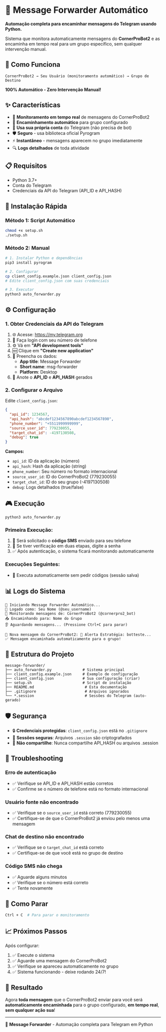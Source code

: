 # 🤖 Message Forwarder Automático

**Automação completa para encaminhar mensagens do Telegram usando Python.**

Sistema que monitora automaticamente mensagens do **CornerProBot2** e as encaminha em tempo real para um grupo específico, sem qualquer intervenção manual.

## 🎯 **Como Funciona**

```
CornerProBot2 → Seu Usuário (monitoramento automático) → Grupo de Destino
```

**100% Automático - Zero Intervenção Manual!**

## ✨ **Características**

- 🔄 **Monitoramento em tempo real** de mensagens do CornerProBot2
- 🚀 **Encaminhamento automático** para grupo configurado
- 📱 **Usa sua própria conta** do Telegram (não precisa de bot)
- 🛡️ **Seguro** - usa biblioteca oficial Pyrogram
- ⚡ **Instantâneo** - mensagens aparecem no grupo imediatamente
- 🔍 **Logs detalhados** de toda atividade

## 📋 **Requisitos**

- Python 3.7+
- Conta do Telegram
- Credenciais da API do Telegram (API_ID e API_HASH)

## 🚀 **Instalação Rápida**

### **Método 1: Script Automático**
```bash
chmod +x setup.sh
./setup.sh
```

### **Método 2: Manual**
```bash
# 1. Instalar Python e dependências
pip3 install pyrogram

# 2. Configurar
cp client_config.example.json client_config.json
# Edite client_config.json com suas credenciais

# 3. Executar
python3 auto_forwarder.py
```

## ⚙️ **Configuração**

### **1. Obter Credenciais da API do Telegram**

1. 🌐 Acesse: https://my.telegram.org
2. 📱 Faça login com seu número de telefone
3. ⚙️ Vá em **"API development tools"**
4. 🆕 Clique em **"Create new application"**
5. 📝 Preencha os dados:
   - **App title**: Message Forwarder
   - **Short name**: msg-forwarder
   - **Platform**: Desktop
6. 🔑 Anote o **API_ID** e **API_HASH** gerados

### **2. Configurar o Arquivo**

Edite `client_config.json`:

```json
{
  "api_id": 1234567,
  "api_hash": "abcdef1234567890abcdef1234567890",
  "phone_number": "+5511999999999",
  "source_user_id": 779230055,
  "target_chat_id": -4197130508,
  "debug": true
}
```

**Campos:**
- `api_id`: ID da aplicação (número)
- `api_hash`: Hash da aplicação (string)
- `phone_number`: Seu número no formato internacional
- `source_user_id`: ID do CornerProBot2 (779230055)
- `target_chat_id`: ID do seu grupo (-4197130508)
- `debug`: Logs detalhados (true/false)

## 🎮 **Execução**

```bash
python3 auto_forwarder.py
```

### **Primeira Execução:**
1. 📱 Será solicitado o **código SMS** enviado para seu telefone
2. 🔐 Se tiver verificação em duas etapas, digite a senha
3. ✅ Após autenticação, o sistema ficará monitorando automaticamente

### **Execuções Seguintes:**
- 🔄 Executa automaticamente sem pedir códigos (sessão salva)

## 📊 **Logs do Sistema**

```
🚀 Iniciando Message Forwarder Automático...
👤 Logado como: Seu Nome (@seu_username)
🎯 Monitorando mensagens de: CornerProBot2 (@cornerpro2_bot)
📤 Encaminhando para: Nome do Grupo
👂 Aguardando mensagens... (Pressione Ctrl+C para parar)

📨 Nova mensagem do CornerProBot2: 📣 Alerta Estratégia: botteste...
✅ Mensagem encaminhada automaticamente para o grupo!
```

## 🔧 **Estrutura do Projeto**

```
message-forwarder/
├── auto_forwarder.py              # Sistema principal
├── client_config.example.json     # Exemplo de configuração  
├── client_config.json             # Sua configuração (criar)
├── setup.sh                       # Script de instalação
├── README.md                       # Esta documentação
├── .gitignore                      # Arquivos ignorados
└── *.session                       # Sessões do Telegram (auto-gerado)
```

## 🛡️ **Segurança**

- 🔒 **Credenciais protegidas**: `client_config.json` está no `.gitignore`
- 🔐 **Sessões seguras**: Arquivos `.session` são criptografados
- 🚫 **Não compartilhe**: Nunca compartilhe API_HASH ou arquivos .session

## 🐛 **Troubleshooting**

### **Erro de autenticação**
- ✅ Verifique se API_ID e API_HASH estão corretos
- ✅ Confirme se o número de telefone está no formato internacional

### **Usuário fonte não encontrado**
- ✅ Verifique se o `source_user_id` está correto (779230055)
- ✅ Certifique-se de que o CornerProBot2 já enviou pelo menos uma mensagem

### **Chat de destino não encontrado**
- ✅ Verifique se o `target_chat_id` está correto
- ✅ Certifique-se de que você está no grupo de destino

### **Código SMS não chega**
- ✅ Aguarde alguns minutos
- ✅ Verifique se o número está correto
- ✅ Tente novamente

## 🔄 **Como Parar**

```bash
Ctrl + C  # Para parar o monitoramento
```

## 📈 **Próximos Passos**

Após configurar:
1. ✅ Execute o sistema
2. ✅ Aguarde uma mensagem do CornerProBot2
3. ✅ Verifique se apareceu automaticamente no grupo
4. ✅ Sistema funcionando - deixe rodando 24/7!

## 🎉 **Resultado**

Agora **toda mensagem** que o CornerProBot2 enviar para você será **automaticamente encaminhada** para o grupo configurado, **em tempo real**, **sem qualquer ação sua**!

---

🤖 **Message Forwarder** - Automação completa para Telegram em Python